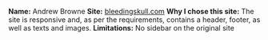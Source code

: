 **Name:** Andrew Browne
**Site:** [bleedingskull.com](http://bleedingskull.com)
**Why I chose this site:** The site is responsive and, as per the requirements, contains a header, footer, as well as texts and images.
**Limitations:** No sidebar on the original site
